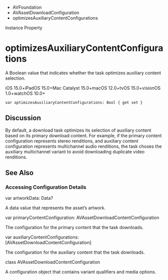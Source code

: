 

- AVFoundation
- AVAssetDownloadConfiguration
-  optimizesAuxiliaryContentConfigurations 

Instance Property

# optimizesAuxiliaryContentConfigurations

A Boolean value that indicates whether the task optimizes auxiliary content selection.

iOS 15.0+iPadOS 15.0+Mac Catalyst 15.0+macOS 12.0+tvOS 15.0+visionOS 1.0+watchOS 10.0+

``` source
var optimizesAuxiliaryContentConfigurations: Bool { get set }
```

## Discussion

By default, a download task optimizes its selection of auxiliary content based on its primary download content. For example, if the primary content configuration represents stereo renditions, and auxiliary content configuration represents multichannel audio renditions, the task choses the auxiliary multichannel variant to avoid downloading duplicate video renditions.

## See Also

### Accessing Configuration Details

var artworkData: Data?

A data value that represents the asset’s artwork.

var primaryContentConfiguration: AVAssetDownloadContentConfiguration

The configuration for the primary content that the task downloads.

var auxiliaryContentConfigurations: [AVAssetDownloadContentConfiguration]

The configuration for the auxiliary content that the task downloads.

class AVAssetDownloadContentConfiguration

A configuration object that contains variant qualifiers and media options.

